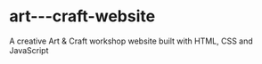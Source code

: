 # art---craft-website
A creative Art &amp; Craft workshop website built with HTML, CSS and JavaScript
